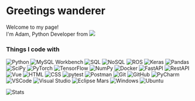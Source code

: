 <h1>Greetings wanderer</h1>

<p>Welcome to my page! </br> I'm Adam, Python Developer from <img src="https://img.shields.io/badge/EU-003399.svg?style=flat&logo=european-union&logoColor=white" /><b></b></p>
<h3>Things I code with</h3>
<p> 
  <img alt="Python" src="https://img.shields.io/badge/Python-14354C?style=for-the-badge&logo=python&logoColor=white"/>

  <img alt="MySQL Workbench" src="https://img.shields.io/badge/MySQL_Workbench-%2300A3E0.svg?style=flat&logo=mysql&logoColor=white"/>  
  <img alt="SQL" src="https://img.shields.io/badge/SQL-Database-blue?style=for-the-badge&logo=mysql&logoColor=white"/>
  <img alt="NoSQL" src="https://img.shields.io/badge/NoSQL-316192?style=for-the-badge&logo=nosql&logoColor=white"/>

  <img alt="ROS" src="https://img.shields.io/badge/ROS-%236C4F7C.svg?style=flat&logo=robot&logoColor=white"/>

  <img alt="Keras" src="https://img.shields.io/badge/Keras-%23D00000.svg?style=flat&logo=keras&logoColor=white"/>
  <img alt="Pandas" src="https://img.shields.io/badge/pandas-%23150458.svg?style=flat&logo=pandas&logoColor=white"/>
  <img alt="SciPy" src="https://img.shields.io/badge/SciPy-%230C55A5.svg?style=flat&logo=scipy&logoColor=%white"/>
  <img alt="PyTorch" src="https://img.shields.io/badge/PyTorch-%23EE4C2C.svg?style=flat&logo=pytorch&logoColor=white"/>
  <img alt="TensorFlow" src="https://img.shields.io/badge/TensorFlow-%23FF6F00.svg?style=flat&logo=tensorflow&logoColor=white"/>
  <img alt="NumPy" src="https://img.shields.io/badge/NumPy-%23013243.svg?style=flat&logo=numpy&logoColor=white"/>

  <img alt="Docker" src="https://img.shields.io/badge/docker-%230db7ed.svg?style=for-the-badge&logo=docker&logoColor=white"/>
  
  <img alt="FastAPI" src="https://img.shields.io/badge/FastAPI-005571?style=for-the-badge&logo=fastapi"/>
  <img alt="RestAPI" src="https://img.shields.io/badge/RestAPI-02569B.svg?style=flat&logo=rest&logoColor=white"/>
  <img alt="Vue" src="https://img.shields.io/badge/Vue-4FC08D.svg?style=flat&logo=vue.js&logoColor=white"/>
  <img alt="HTML" src="https://img.shields.io/badge/HTML-%23E34F26.svg?style=flat&logo=html5&logoColor=white"/>
  <img alt="CSS" src="https://img.shields.io/badge/CSS-%231572B6.svg?style=flat&logo=css3&logoColor=white"/>
  
  <img alt="pytest" src="https://img.shields.io/badge/pytest-%230A9EDC.svg?style=flat&logo=pytest&logoColor=white"/>
  <img alt="Postman" src="https://img.shields.io/badge/Postman-FF6C37.svg?style=flat&logo=postman&logoColor=white"/>
  
  <img alt="Git" src="https://img.shields.io/badge/GIT-E44C30?style=for-the-badge&logo=git&logoColor=white"/>
  <img alt="GitHub" src="https://img.shields.io/badge/github-%23121011.svg?style=for-the-badge&logo=github&logoColor=white"/>
  
  <img alt="PyCharm" src="https://img.shields.io/badge/PyCharm-000000.svg?&style=for-the-badge&logo=PyCharm&logoColor=white"/>
  <img alt="VSCode" src="https://img.shields.io/badge/Visual_Studio_Code-0078d7.svg?style=flat&logo=visual-studio-code&logoColor=white"/>
  <img alt="Visual Studio" src="https://img.shields.io/badge/Visual_Studio-5C2D91.svg?style=flat&logo=visual-studio&logoColor=white"/>
  <img alt="Eclipse Mars" src="https://img.shields.io/badge/Eclipse_Mars-2C2255.svg?style=flat&logo=eclipse&logoColor=white"/>

  <img alt="Windows" src="https://img.shields.io/badge/Windows-0078D6?style=for-the-badge&logo=windows&logoColor=white"/>
  <img alt="Ubuntu" src="https://img.shields.io/badge/Ubuntu-%23E95420.svg?style=flat&logo=ubuntu&logoColor=white"/>
</p>

<p>
  <img alt="Stats" src="https://github-readme-stats.vercel.app/api/top-langs/?username=Adam-Rix&theme=vue-dark&langs_count=6&layout=compact&bg_color=292D3E&title_color=FAD000&text_color=FFFFFF"/>
</p>
